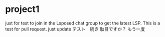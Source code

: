 # project1
just for test
to join in the Lsposed chat group to get the latest LSP.
This is a test for pull request.
just update
テスト　続き
駄目ですか？
もう一度
